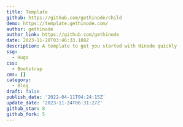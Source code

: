 ```yaml
---
title: Template
github: https://github.com/gethinode/child
demo: https://template.gethinode.com/
author: gethinode
author_link: https://github.com/gethinode
date: 2023-11-28T03:46:33.188Z
description: A template to get you started with Hinode quickly
ssg:
  - Hugo
css:
  - Bootstrap
cms: []
category:
  - Blog
draft: false
publish_date: '2022-04-11T04:24:15Z'
update_date: '2023-11-24T06:31:27Z'
github_star: 8
github_fork: 5
---
```


